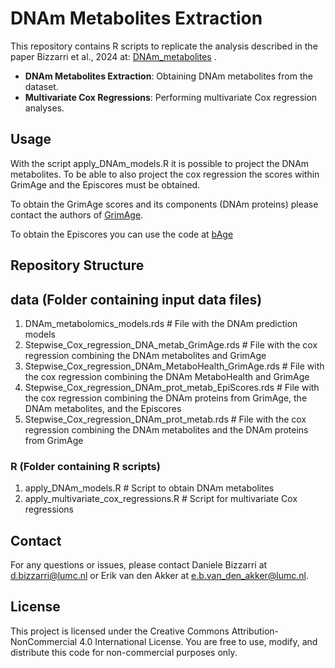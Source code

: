# DNAm Metabolites Extraction

This repository contains R scripts to replicate the analysis described in the paper Bizzarri et al., 2024 at: [DNAm_metabolites](https://pubmed.ncbi.nlm.nih.gov/39154540/) .

- **DNAm Metabolites Extraction**: Obtaining DNAm metabolites from the dataset.
- **Multivariate Cox Regressions**: Performing multivariate Cox regression analyses.

## Usage
With the script apply_DNAm_models.R  it is possible to project the DNAm metabolites.
To be able to also project the cox regression the scores within GrimAge and the Episcores must be obtained.

To obtain the GrimAge scores and its components (DNAm proteins) please contact the authors of [GrimAge](https://www.ncbi.nlm.nih.gov/pmc/articles/PMC6366976/).

To obtain the Episcores you can use the code at [bAge](https://github.com/elenabernabeu/cage_bage/tree/main/bage_predictor)

## Repository Structure

## data (Folder containing input data files)
1) DNAm_metabolomics_models.rds    # File with the DNAm prediction models
2) Stepwise_Cox_regression_DNA_metab_GrimAge.rds   # File with the cox regression combining the DNAm metabolites and GrimAge
3) Stepwise_Cox_regression_DNAm_MetaboHealth_GrimAge.rds   # File with the cox regression combining the DNAm MetaboHealth and GrimAge
4) Stepwise_Cox_regression_DNAm_prot_metab_EpiScores.rds  # File with the cox regression combining the DNAm proteins from GrimAge, the DNAm metabolites, and the Episcores
5) Stepwise_Cox_regression_DNAm_prot_metab.rds  # File with the cox regression combining the DNAm metabolites and the DNAm proteins from GrimAge
### R (Folder containing R scripts)
1) apply_DNAm_models.R             # Script to obtain DNAm metabolites
2) apply_multivariate_cox_regressions.R   # Script for multivariate Cox regressions

   
## Contact
For any questions or issues, please contact Daniele Bizzarri at d.bizzarri@lumc.nl or Erik van den Akker at e.b.van_den_akker@lumc.nl.

## License
This project is licensed under the Creative Commons Attribution-NonCommercial 4.0 International License. You are free to use, modify, and distribute this code for non-commercial purposes only.

